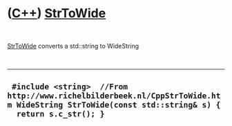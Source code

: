 



 

 

 

 

 

([C++](Cpp.md)) [StrToWide](CppStrToWide.md)
==============================================

 

[StrToWide](CppStrToWide.md) converts a std::string to WideString

 

  -------------------------------------------------------------------------------------------------------------------------------------------------
  ` #include <string>  //From http://www.richelbilderbeek.nl/CppStrToWide.htm WideString StrToWide(const std::string& s) {   return s.c_str(); }`
  -------------------------------------------------------------------------------------------------------------------------------------------------

 

 

 

 

 





 



